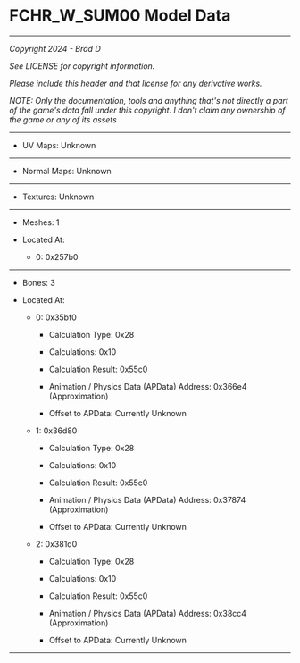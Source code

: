 # FCHR_W_SUM00 Model Data

---

*Copyright 2024 - Brad D*

*See LICENSE for copyright information.*

*Please include this header and that license for any derivative works.*

*NOTE: Only the documentation, tools and anything that's not directly a part of the game's data fall under this copyright. I don't claim any ownership of the game or any of its assets*

---


* UV Maps: Unknown

---

* Normal Maps: Unknown

---

* Textures: Unknown

---

* Meshes: 1

* Located At:

  * 0: 0x257b0

---

* Bones: 3

* Located At:

  * 0: 0x35bf0

    * Calculation Type: 0x28

    * Calculations: 0x10

    * Calculation Result: 0x55c0

    * Animation / Physics Data (APData) Address: 0x366e4 (Approximation)

    * Offset to APData: Currently Unknown

  * 1: 0x36d80

    * Calculation Type: 0x28

    * Calculations: 0x10

    * Calculation Result: 0x55c0

    * Animation / Physics Data (APData) Address: 0x37874 (Approximation)

    * Offset to APData: Currently Unknown

  * 2: 0x381d0

    * Calculation Type: 0x28

    * Calculations: 0x10

    * Calculation Result: 0x55c0

    * Animation / Physics Data (APData) Address: 0x38cc4 (Approximation)

    * Offset to APData: Currently Unknown

---

